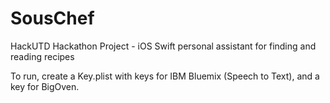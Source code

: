# SousChef
HackUTD Hackathon Project - iOS Swift personal assistant for finding and reading recipes

To run, create a Key.plist with keys for IBM Bluemix (Speech to Text), and a key for BigOven.
